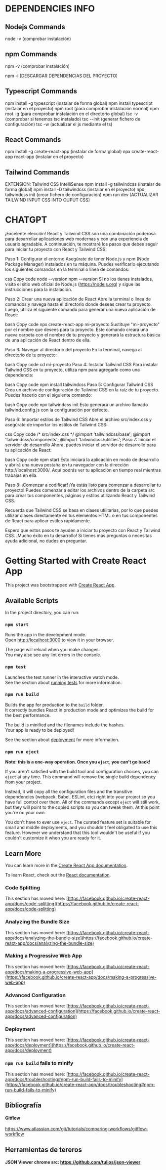 # DEPENDENCIES INFO

## Nodejs Commands

node -v (comprobar instalación)

## npm Commands

npm -v (comprobar instalación)
<!-- IMPORTANTE> IMPORTANTE> IMPORTANTE> IMPORTANTE> IMPORTANTE> IMPORTANTE> IMPORTANTE> IMPORTANTE-->
npm -i (DESCARGAR DEPENDENCIAS DEL PROYECTO) <!-- IMPORTANTE> IMPORTANTE> IMPORTANTE> IMPORTANTE> IMPORTANTE> IMPORTANTE> IMPORTANTE> IMPORTANTE-->
<!-- IMPORTANTE> IMPORTANTE> IMPORTANTE> IMPORTANTE> IMPORTANTE> IMPORTANTE> IMPORTANTE> IMPORTANTE-->

## Typescript Commands

npm install -g typescript (instalar de forma global)
npm install typescript (instalar en el proyecto)
npm root (para comprobar instalación normal)
npm root -g (para comprobar instalación en el directorio global)
tsc -v (comprobar si tenemos tsc instalado)
tsc --init (generar fichero de configuración)
tsc -w (actualizar el js mediante el ts)

## React Commands

npm install -g create-react-app (instalar de forma global)
npx create-react-app react-app (instalar en el proyecto)

## Tailwind Commands

EXTENSION: Tailwind CSS IntelliSense
npm install -g tailwindcss (instalar de forma global)
npm install -D tailwindcss (instalar en el proyecto)
npx tailwindcss init (crear fichero de configuración)
npm run dev (ACTUALIZAR TAILWIND INPUT CSS INTO OUPUT CSS)

# CHATGPT

¡Excelente elección! React y Tailwind CSS son una combinación poderosa para desarrollar aplicaciones web modernas y con una experiencia de usuario agradable. A continuación, te mostraré los pasos que debes seguir para iniciar tu proyecto con React y Tailwind CSS:

Paso 1: Configurar el entorno
Asegúrate de tener Node.js y npm (Node Package Manager) instalados en tu máquina. Puedes verificarlo ejecutando los siguientes comandos en la terminal o línea de comandos:

css
Copy code
node --version
npm --version
Si no los tienes instalados, visita el sitio web oficial de Node.js (https://nodejs.org) y sigue las instrucciones para la instalación.

Paso 2: Crear una nueva aplicación de React
Abre la terminal o línea de comandos y navega hasta el directorio donde deseas crear tu proyecto. Luego, utiliza el siguiente comando para generar una nueva aplicación de React:

bash
Copy code
npx create-react-app mi-proyecto
Sustituye "mi-proyecto" por el nombre que desees para tu proyecto. Este comando creará una nueva carpeta con el nombre de tu proyecto y generará la estructura básica de una aplicación de React dentro de ella.

Paso 3: Navegar al directorio del proyecto
En la terminal, navega al directorio de tu proyecto:

bash
Copy code
cd mi-proyecto
Paso 4: Instalar Tailwind CSS
Para instalar Tailwind CSS en tu proyecto, utiliza npm para agregarlo como una dependencia:

bash
Copy code
npm install tailwindcss
Paso 5: Configurar Tailwind CSS
Crea un archivo de configuración de Tailwind CSS en la raíz de tu proyecto. Puedes hacerlo con el siguiente comando:

bash
Copy code
npx tailwindcss init
Esto generará un archivo llamado tailwind.config.js con la configuración por defecto.

Paso 6: Importar estilos de Tailwind CSS
Abre el archivo src/index.css y asegúrate de importar los estilos de Tailwind CSS:

css
Copy code
/* src/index.css */
@import 'tailwindcss/base';
@import 'tailwindcss/components';
@import 'tailwindcss/utilities';
Paso 7: Iniciar el servidor de desarrollo
Ahora, puedes iniciar el servidor de desarrollo para tu aplicación de React:

bash
Copy code
npm start
Esto iniciará la aplicación en modo de desarrollo y abrirá una nueva pestaña en tu navegador con la dirección http://localhost:3000/. Aquí podrás ver tu aplicación en tiempo real mientras trabajas en ella.

Paso 8: ¡Comenzar a codificar!
¡Ya estás listo para comenzar a desarrollar tu proyecto! Puedes comenzar a editar los archivos dentro de la carpeta src para crear tus componentes, páginas y estilos utilizando React y Tailwind CSS.

Recuerda que Tailwind CSS se basa en clases utilitarias, por lo que puedes utilizar clases directamente en tus elementos HTML o en tus componentes de React para aplicar estilos rápidamente.

Espero que estos pasos te ayuden a iniciar tu proyecto con React y Tailwind CSS. ¡Mucho éxito en tu desarrollo! Si tienes más preguntas o necesitas ayuda adicional, no dudes en preguntar.

# Getting Started with Create React App

This project was bootstrapped with [Create React App](https://github.com/facebook/create-react-app).

## Available Scripts

In the project directory, you can run:

### `npm start`

Runs the app in the development mode.\
Open [http://localhost:3000](http://localhost:3000) to view it in your browser.

The page will reload when you make changes.\
You may also see any lint errors in the console.

### `npm test`

Launches the test runner in the interactive watch mode.\
See the section about [running tests](https://facebook.github.io/create-react-app/docs/running-tests) for more information.

### `npm run build`

Builds the app for production to the `build` folder.\
It correctly bundles React in production mode and optimizes the build for the best performance.

The build is minified and the filenames include the hashes.\
Your app is ready to be deployed!

See the section about [deployment](https://facebook.github.io/create-react-app/docs/deployment) for more information.

### `npm run eject`

**Note: this is a one-way operation. Once you `eject`, you can't go back!**

If you aren't satisfied with the build tool and configuration choices, you can `eject` at any time. This command will remove the single build dependency from your project.

Instead, it will copy all the configuration files and the transitive dependencies (webpack, Babel, ESLint, etc) right into your project so you have full control over them. All of the commands except `eject` will still work, but they will point to the copied scripts so you can tweak them. At this point you're on your own.

You don't have to ever use `eject`. The curated feature set is suitable for small and middle deployments, and you shouldn't feel obligated to use this feature. However we understand that this tool wouldn't be useful if you couldn't customize it when you are ready for it.

## Learn More

You can learn more in the [Create React App documentation](https://facebook.github.io/create-react-app/docs/getting-started).

To learn React, check out the [React documentation](https://reactjs.org/).

### Code Splitting

This section has moved here: [https://facebook.github.io/create-react-app/docs/code-splitting](https://facebook.github.io/create-react-app/docs/code-splitting)

### Analyzing the Bundle Size

This section has moved here: [https://facebook.github.io/create-react-app/docs/analyzing-the-bundle-size](https://facebook.github.io/create-react-app/docs/analyzing-the-bundle-size)

### Making a Progressive Web App

This section has moved here: [https://facebook.github.io/create-react-app/docs/making-a-progressive-web-app](https://facebook.github.io/create-react-app/docs/making-a-progressive-web-app)

### Advanced Configuration

This section has moved here: [https://facebook.github.io/create-react-app/docs/advanced-configuration](https://facebook.github.io/create-react-app/docs/advanced-configuration)

### Deployment

This section has moved here: [https://facebook.github.io/create-react-app/docs/deployment](https://facebook.github.io/create-react-app/docs/deployment)

### `npm run build` fails to minify

This section has moved here: [https://facebook.github.io/create-react-app/docs/troubleshooting#npm-run-build-fails-to-minify](https://facebook.github.io/create-react-app/docs/troubleshooting#npm-run-build-fails-to-minify)

## Bibliografía

#### Gitflow
https://www.atlassian.com/git/tutorials/comparing-workflows/gitflow-workflow

## Herramientas de tereros


#### JSON Viewer chrome src:  https://github.com/tulios/json-viewer

